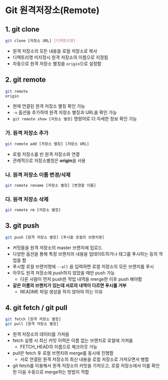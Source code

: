 Git 원격저장소(Remote)
========


## 1. git clone

```bash
git clone [저장소 URL] [디렉토리명]
```
- 원격 저장소의 모든 내용을 로컬 저장소로 복사
- 디렉토리명 미지정시 원격 저장소의 이름으로 지정됨
- 자동으로 원격 저장소 별칭을 `origin`으로 설정함


## 2. git remote

```bash
git remote
origin
```
- 현재 연결된 원격 저장소 별칭 확인 가능
- `-v` 옵션을 추가하여 원격 저장소 별칭과 URL을 확인 가능
- `git remote show [저장소 별칭]` 명령어로 더 자세한 정보 확인 가능


### 가. 원격 저장소 추가

```bash
git remote add [저장소 별칭] [저장소 URL]
```
- 로컬 저장소를 빈 원격 저장소와 연결
- 관례적으로 저장소별칭은 **origin**을 사용


### 나. 원격 저장소 이름 변경/삭제

```bash
git remote rename [저장소 별칭] [변경할 이름]
```


### 다. 원격 저장소 삭제

```bash
git remote rm [저장소 별칭]
```


## 3. git push

```bash
git push [원격 저장소 별칭] [푸시할 로컬의 브랜치명]
```
- 커밋들을 원격 저장소의 master 브랜치에 업로드
- 다양한 옵션을 통해 특정 브랜치의 내용을 업데이트하거나 태그를 푸시하는 등의 작업을 함
- 푸시할 로컬 브랜치명에 `--all` 을 입력하면 로컬 저장소의 모든 브랜치를 푸시
- 아무도 원격 저장소에 push하지 않았을 때만 push 가능
	- 다른 사람이 먼저 push한 작업 내역을 merge한 이후 push 해야함
- **같은 이름의 브랜치가 있는데 서로의 내역이 다르면 푸시를 거부**
	- README 파일 생성을 하지 않아야 하는 이유


## 4. git fetch / git pull

```bash
git fetch [원격 저장소 별칭]
git pull [원격 저장소 별칭]
```

- 원격 저장소의 데이터를 가져옴
- fetch 실행 시 최신 커밋 이력은 이름 없는 브랜치로 로컬에 가져옴
	- FETCH_HEAD의 이름으로 체크아웃 가능
- pull은 fetch 후 로컬 브랜치와 merge를 동시에 진행함
	- 서로 연결된 원격 저장소의 최신 내용을 로컬 저장소로 가져오면서 병합
- git fetch를 이용해서 원격 저장소의 커밋을 가져오고, 로컬 저장소에서 이를 확인 한 다음 수동으로 merge하는 방법이 적합

